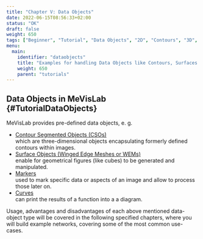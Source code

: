 ```yaml
---
title: "Chapter V: Data Objects"
date: 2022-06-15T08:56:33+02:00
status: "OK"
draft: false
weight: 650
tags: ["Beginner", "Tutorial", "Data Objects", "2D", "Contours", "3D", "Surfaces"]
menu: 
  main:
    identifier: "dataobjects"
    title: "Examples for handling Data Objects like Contours, Surfaces and Markers in MeVisLab."
    weight: 650
    parent: "tutorials"
---
```

## Data Objects in MeVisLab {#TutorialDataObjects}

MeVisLab provides pre-defined data objects, e. g.
* [Contour Segmented Objects (CSOs)](/tutorials/dataobjects/contours/contour-objects) <br>
which are three-dimensional objects encapsulating formerly defined contours within images.
* [Surface Objects (Winged Edge Meshes or WEMs)](/tutorials/dataobjects/surfaces/surfaceobjects) <br>
enable for geometrical figures (like cubes) to be generated and manipulated. 
* [Markers](/tutorials/dataobjects/markerobjects) <br>
used to mark specific data or aspects of an image and allow to process those later on.
* [Curves](tutorials/dataobjects/curves) <br>
can print the results of a function into a a diagram.

Usage, advantages and disadvantages of each above mentioned data-object type will be covered in the following specified chapters, where you will build example networks, covering some of the most common use-cases. 

